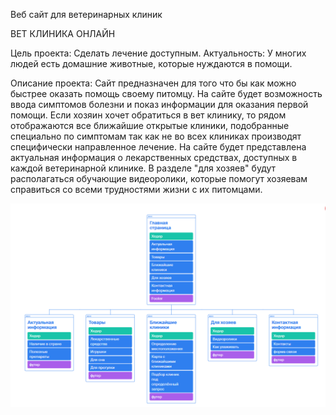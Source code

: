 Веб сайт для ветеринарных клиник

ВЕТ КЛИНИКА ОНЛАЙН

Цель проекта: Сделать лечение доступным. Актуальность: У многих людей есть домашние животные, которые нуждаются в помощи.

Описание проекта: Сайт предназначен для того что бы как можно быстрее оказать помощь своему питомцу.
На сайте будет возможность ввода симптомов болезни и показ информации для оказания первой помощи.
Если хозяин хочет обратиться в вет клинику, то рядом отображаются все ближайшие открытые клиники,
подобранные специально по симптомам так как не во всех клиниках производят специфически направленное лечение.
На сайте будет представлена актуальная информация о лекарственных средствах, доступных в каждой ветеринарной клинике.
В разделе "для хозяев" будут располагаться обучающие видеоролики, которые помогут хозяевам справиться со всеми трудностями жизни с их питомцами.

![alt text](docs/diagram1.png)
